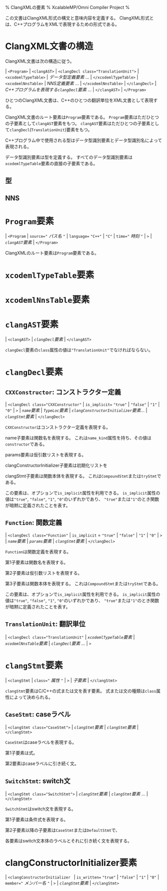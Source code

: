 % ClangXMLの要素
% XcalableMP/Omni Compiler Project
%

この文書はClangXML形式の構文と意味内容を定義する。
ClangXML形式とは、C++プログラムをXMLで表現するための形式である。

# ClangXML文書の構造

ClangXML文書は次の構造に従う。

| `<Program>`
|   `<clangAST>`
|     `<clangDecl class="TranslationUnit">`
|       `<xcodemlTypeTable>`
|         _データ型定義要素_ ...
|       `</xcodemlTypeTable>`
|       `<xcodemlNnsTable>`
|         _NNS定義要素_ ...
|       `</xcodemlNnsTable>`
|     `</clangDecl>`
|     _C++プログラムを表現する`clangDecl`要素_ ...
|   `</clangAST>`
| `</Program>`

ひとつのClangXML文書は、C++のひとつの翻訳単位をXML文書として表現する。

ClangXML文書のルート要素は`Program`要素である。
`Program`要素はただひとつの子要素として`clangAST`要素をもつ。
`clangAST`要素はただひとつの子要素として`clangDecl`(`TranslationUnit`)要素をもつ。

C++プログラム中で使用される型はデータ型識別要素とデータ型識別名によって表現される。

データ型識別要素は型を定義する。
すべてのデータ型識別要素は`xcodemlTypeTable`要素の直接の子要素である。

## 型



## NNS

# `Program`要素

| `<Program`
|   `source="` _パス名_ `"`
|   `language=` `"C++"` | `"C"`
|   `time="` _時刻_ `"`
|   `>`
|   _`clangAST`要素_
| `</Program>`

ClangXMLのルート要素は`Program`要素である。

# `xcodemlTypeTable`要素

# `xcodemlNnsTable`要素

# `clangAST`要素

| `<clangAST>`
|   _`clangDecl`要素_
| `</clangAST>`

`clangDecl`要素の`class`属性の値は`"TranslationUnit"`でなければならない。

# `clangDecl`要素

## `CXXConstructor`: コンストラクター定義

| `<clangDecl class="CXXConstructor"`
|    `is_implicit=` `"true"`  | `"false"` | `"1"` | `"0"`
|  `>`
|   _`name`要素_
|   _`TypeLoc`要素_
|   _`clangConstructorInitializer`要素_...
|   _`clangStmt`要素_
| `</clangDecl>`

`CXXConstructor`はコンストラクター定義を表現する。

name子要素は関数名を表現する。
これは`name_kind`属性を持ち、その値は`constructor`である。

params要素は仮引数リストを表現する。

clangConstructorInitializer子要素は初期化リストを

clangStmt子要素は関数本体を表現する。
これは`CompoundStmt`または`tryStmt`である。

この要素は、オプションで`is_implicit`属性を利用できる。
`is_implicit`属性の値は`"true"`, `"false"`, `"1"`, `"0"`のいずれかであり、
`"true"`または`"1"`のとき関数が暗黙に定義されたことを表す。

## `Function`: 関数定義

| `<clangDecl class="Function"`
|    `is_implicit` = `"true"` | `"false"` | `"1"` | `"0"`
|  `>`
|   _`name`要素_
|   _`params`要素_
|   _`clangStmt`要素_
| `</clangDecl>`

`Function`は関数定義を表現する。

第1子要素は関数名を表現する。

第2子要素は仮引数リストを表現する。

第3子要素は関数本体を表現する。
これは`CompoundStmt`または`tryStmt`である。

この要素は、オプションで`is_implicit`属性を利用できる。
`is_implicit`属性の値は`"true"`, `"false"`, `"1"`, `"0"`のいずれかであり、
`"true"`または`"1"`のとき関数が暗黙に定義されたことを表す。


## `TranslationUnit`: 翻訳単位

| `<clangDecl class="TranslationUnit"`
|   _`xcodemlTypeTable`要素_
|   _`xcodemlNnsTable`要素_
|   _`clangDecl`要素_ ...
| `>`


# `clangStmt`要素

| `<clangStmt`
|   `class="` _属性_ `"`
| `>`
| _子要素_
| `</clangStmt>`

`clangStmt`要素はC/C++の式または文を表す要素。
式または文の種類は`class`属性によって決められる。

## `CaseStmt`: caseラベル

| `<clangStmt class="CaseStmt">`
|   _`clangStmt`要素_
|   _`clangStmt`要素_
| `</clangStmt>`

`CaseStmt`はcaseラベルを表現する。

第1子要素は式。

第2要素はcaseラベルに引き続く文。

## `SwitchStmt`: switch文

| `<clangStmt class="SwitchStmt">`
|   _`clangStmt`要素_
|   _`clangStmt`要素_ ...
| `</clangStmt>`

`SwitchStmt`はswitch文を表現する。

第1子要素は条件式を表現する。

第2子要素以降の子要素は`CaseStmt`または`DefaultStmt`で、

各要素はswitch文本体のラベルとそれに引き続く文を表現する。

# clangConstructorInitializer要素

| `<clangConstructorInitializer `
|   `is_written=` `"true"` | `"false"` | `"1"` | `"0"`
|   `member="` _メンバー名_ `"`
|   `>`
|   _`clangStmt`要素_
| `</clangStmt>`


